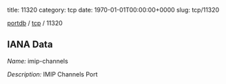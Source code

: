 title: 11320
category: tcp
date: 1970-01-01T00:00:00+0000
slug: tcp/11320

[portdb](/) / [tcp](/category/tcp.html) / 11320


## IANA Data

_Name:_ imip-channels

_Description:_ IMIP Channels Port

